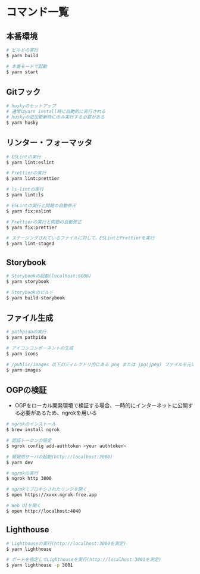 # コマンド一覧

## 本番環境

```bash
# ビルドの実行
$ yarn build

# 本番モードで起動
$ yarn start
```

## Gitフック

```bash
# huskyのセットアップ
# 通常はyarn install時に自動的に実行される
# huskyの追加更新時にのみ実行する必要がある
$ yarn husky
```

## リンター・フォーマッタ

```bash
# ESLintの実行
$ yarn lint:eslint

# Prettierの実行
$ yarn lint:prettier

# ls-lintの実行
$ yarn lint:ls

# ESLintの実行と問題の自動修正
$ yarn fix:eslint

# Prettierの実行と問題の自動修正
$ yarn fix:prettier

# ステージングされているファイルに対して、ESLintとPrettierを実行
$ yarn lint-staged
```

## Storybook

```bash
# Storybookの起動(localhost:6006)
$ yarn storybook

# Storybookのビルド
$ yarn build-storybook
```

## ファイル生成

```bash
# pathpidaの実行
$ yarn pathpida

# アイコンコンポーネントの生成
$ yarn icons

# /public/images 以下のディレクトリ内にある png または jpg(jpeg) ファイルを元に画像を生成
$ yarn images
```

## OGPの検証

- OGPをローカル開発環境で検証する場合、一時的にインターネットに公開する必要があるため、ngrokを用いる

```bash
# ngrokのインストール
$ brew install ngrok

# 認証トークンの設定
$ ngrok config add-authtoken <your authtoken>

# 開発用サーバの起動(http://localhost:3000)
$ yarn dev

# ngrokの実行
$ ngrok http 3000

# ngrokでプロキシされたリンクを開く
$ open https://xxxx.ngrok-free.app

# Web UIを開く
$ open http://localhost:4040
```

## Lighthouse

```bash
# Lighthouseの実行(http://localhost:3000を測定)
$ yarn lighthouse

# ポートを指定してLighthouseを実行(http://localhost:3001を測定)
$ yarn lighthouse -p 3001
```

